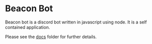 # Beacon Bot

Beacon bot is a discord bot written in javascript using node.  It is a self contained application.

Please see the [docs](docs) folder for further details.

